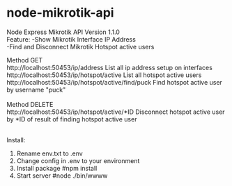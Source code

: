 # node-mikrotik-api

Node Express Mikrotik API
Version 1.1.0
<br>
Feature:
-Show Mikrotik Interface IP Address<br>
-Find and Disconnect Mikrotik Hotspot active users<br>

Method GET<br>
http://localhost:50453/ip/address List all ip address setup on interfaces<br>
http://localhost:50453/ip/hotspot/active List all hotspot active users<br>
http://localhost:50453/ip/hotspot/active/find/puck Find hotspot active user by username "puck"<br>
<br>
Method DELETE<br>
http://localhost:50453/ip/hotspot/active/*ID Disconnect hotspot active user by *ID of result of finding hotspot active user<br>
<br>

Install:<br>
1. Rename env.txt to .env
2. Change config in .env to your environment
3. Install package #npm install
4. Start server  #node ./bin/wwww
